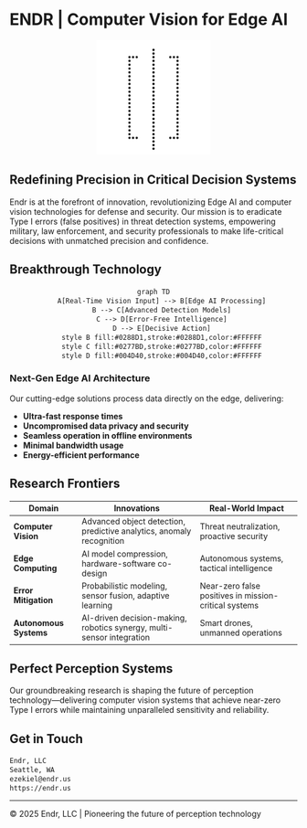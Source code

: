 # ENDR | Computer Vision for Edge AI

<div align="center">
    <picture>
        <source media="(prefers-color-scheme: dark)" srcset="./Endr - Logos/Background(B).png">
        <source media="(prefers-color-scheme: light)" srcset="./Endr - Logos/Background(W).png">
        <img alt="Endr Logo" src="./Endr - Logos/Background(W).png" width="200">
    </picture>
</div>

## Redefining Precision in Critical Decision Systems

Endr is at the forefront of innovation, revolutionizing Edge AI and computer vision technologies for defense and security. Our mission is to eradicate Type I errors (false positives) in threat detection systems, empowering military, law enforcement, and security professionals to make life-critical decisions with unmatched precision and confidence.

## Breakthrough Technology

<div align="center">

```mermaid
graph TD
    A[Real-Time Vision Input] --> B[Edge AI Processing]
    B --> C[Advanced Detection Models]
    C --> D[Error-Free Intelligence]
    D --> E[Decisive Action]
    style B fill:#0288D1,stroke:#0288D1,color:#FFFFFF
    style C fill:#0277BD,stroke:#0277BD,color:#FFFFFF
    style D fill:#004D40,stroke:#004D40,color:#FFFFFF
```

</div>

### Next-Gen Edge AI Architecture

Our cutting-edge solutions process data directly on the edge, delivering:

- **Ultra-fast response times**
- **Uncompromised data privacy and security**
- **Seamless operation in offline environments**
- **Minimal bandwidth usage**
- **Energy-efficient performance**

## Research Frontiers

| Domain | Innovations | Real-World Impact |
|--------|-------------|--------------------|
| **Computer Vision** | Advanced object detection, predictive analytics, anomaly recognition | Threat neutralization, proactive security |
| **Edge Computing** | AI model compression, hardware-software co-design | Autonomous systems, tactical intelligence |
| **Error Mitigation** | Probabilistic modeling, sensor fusion, adaptive learning | Near-zero false positives in mission-critical systems |
| **Autonomous Systems** | AI-driven decision-making, robotics synergy, multi-sensor integration | Smart drones, unmanned operations |

## Perfect Perception Systems

Our groundbreaking research is shaping the future of perception technology—delivering computer vision systems that achieve near-zero Type I errors while maintaining unparalleled sensitivity and reliability.

## Get in Touch

```
Endr, LLC
Seattle, WA
ezekiel@endr.us
https://endr.us
```

---

© 2025 Endr, LLC | Pioneering the future of perception technology